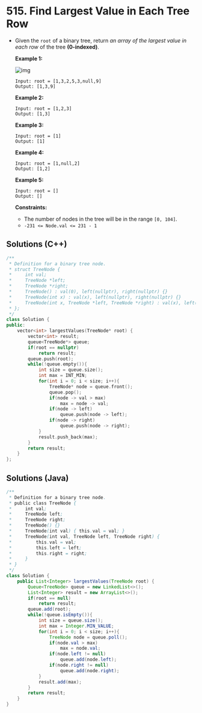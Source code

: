 # 515. Find Largest Value in Each Tree Row

- Given the `root` of a binary tree, return *an array of the largest value in each row* of the tree **(0-indexed)**.

   

  **Example 1:**

  ![img](https://assets.leetcode.com/uploads/2020/08/21/largest_e1.jpg)

  ```
  Input: root = [1,3,2,5,3,null,9]
  Output: [1,3,9]
  ```

  **Example 2:**

  ```
  Input: root = [1,2,3]
  Output: [1,3]
  ```

  **Example 3:**

  ```
  Input: root = [1]
  Output: [1]
  ```

  **Example 4:**

  ```
  Input: root = [1,null,2]
  Output: [1,2]
  ```

  **Example 5:**

  ```
  Input: root = []
  Output: []
  ```

   

  **Constraints:**

  - The number of nodes in the tree will be in the range `[0, 104]`.
  - `-231 <= Node.val <= 231 - 1`





## Solutions (C++)

```c++
/**
 * Definition for a binary tree node.
 * struct TreeNode {
 *     int val;
 *     TreeNode *left;
 *     TreeNode *right;
 *     TreeNode() : val(0), left(nullptr), right(nullptr) {}
 *     TreeNode(int x) : val(x), left(nullptr), right(nullptr) {}
 *     TreeNode(int x, TreeNode *left, TreeNode *right) : val(x), left(left), right(right) {}
 * };
 */
class Solution {
public:
    vector<int> largestValues(TreeNode* root) {
        vector<int> result;
        queue<TreeNode*> queue;
        if(root == nullptr)
            return result;
        queue.push(root);
        while(!queue.empty()){
            int size = queue.size();
            int max = INT_MIN;
            for(int i = 0; i < size; i++){
                TreeNode* node = queue.front();
                queue.pop();
                if(node -> val > max)
                    max = node -> val;
                if(node -> left)
                    queue.push(node -> left);
                if(node -> right)
                    queue.push(node -> right);
            }
            result.push_back(max);
        }
        return result;
    }
};
```



## Solutions (Java)

````java
/**
 * Definition for a binary tree node.
 * public class TreeNode {
 *     int val;
 *     TreeNode left;
 *     TreeNode right;
 *     TreeNode() {}
 *     TreeNode(int val) { this.val = val; }
 *     TreeNode(int val, TreeNode left, TreeNode right) {
 *         this.val = val;
 *         this.left = left;
 *         this.right = right;
 *     }
 * }
 */
class Solution {
    public List<Integer> largestValues(TreeNode root) {
        Queue<TreeNode> queue = new LinkedList<>(); 
        List<Integer> result = new ArrayList<>();
        if(root == null)
            return result;
        queue.add(root);
        while(!queue.isEmpty()){
            int size = queue.size();
            int max = Integer.MIN_VALUE;
            for(int i = 0; i < size; i++){
                TreeNode node = queue.poll();
                if(node.val > max)
                    max = node.val;
                if(node.left != null)
                    queue.add(node.left);
                if(node.right != null)
                    queue.add(node.right);
            }
            result.add(max);
        }
        return result;
    }
}
````

